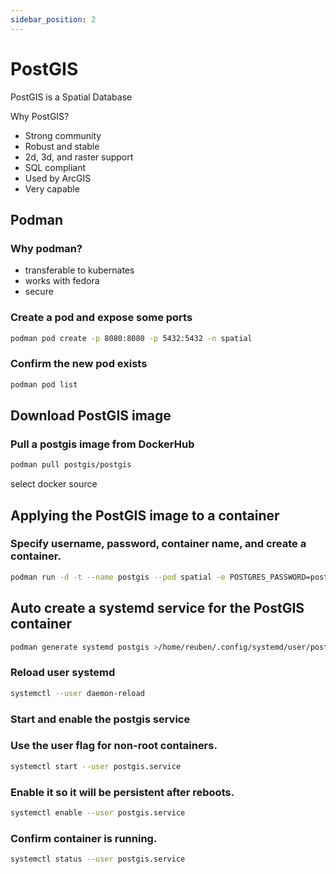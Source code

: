 ```yaml
---
sidebar_position: 2
--- 
```


# PostGIS
PostGIS is a Spatial Database

Why PostGIS?
- Strong community
- Robust and stable
- 2d, 3d, and raster support
- SQL compliant
- Used by ArcGIS
- Very capable


## Podman

### Why podman?
- transferable to kubernates
- works with fedora
- secure

### Create a pod and expose some ports

``` bash
podman pod create -p 8080:8080 -p 5432:5432 -n spatial
```


### Confirm the new pod exists

``` bash
podman pod list
```

## Download PostGIS image

### Pull a postgis image from DockerHub

``` bash
podman pull postgis/postgis
```

select docker source


## Applying the PostGIS image to a container

### Specify username, password, container name, and create a container.

``` bash
podman run -d -t --name postgis --pod spatial -e POSTGRES_PASSWORD=postgres -e POSTGRES_USER=postgres postgis/postgis
```


## Auto create a systemd service for the PostGIS container
``` bash
podman generate systemd postgis >/home/reuben/.config/systemd/user/postgis.service
```

### Reload user systemd
``` bash
systemctl --user daemon-reload
```
### Start and enable the postgis service

### Use the user flag for non-root containers.
``` bash
systemctl start --user postgis.service
```

### Enable it so it will be persistent after reboots.
``` bash
systemctl enable --user postgis.service
```

### Confirm container is running.
``` bash
systemctl status --user postgis.service
```

